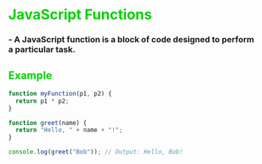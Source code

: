 # <span style="color: #00D100">JavaScript Functions</span>

### - A JavaScript function is a block of code designed to perform a particular task.

## <span style="color:#00D100">Example</span>
```javascript
function myFunction(p1, p2) {
  return p1 * p2;
}
```

```javascript
function greet(name) {
  return "Hello, " + name + "!";
}

console.log(greet("Bob")); // Output: Hello, Bob!
```
